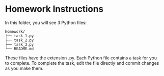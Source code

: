 # Homework Instructions

In this folder, you will see 3 Python files:
```
homework/
├── task_1.py
├── task_2.py
├── task_3.py
└── README.md
```
These files have the extension .py. Each Python file contains a task for you to complete. To complete the task, edit the file directly and commit changes as you make them.
